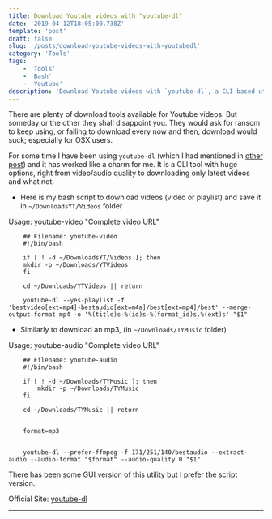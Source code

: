 ```yaml
---
title: Download Youtube videos with "youtube-dl"
date: '2019-04-12T18:05:00.738Z'
template: 'post'
draft: false
slug: '/posts/download-youtube-videos-with-youtubedl'
category: 'Tools'
tags:
    - 'Tools'
    - 'Bash'
    - 'Youtube'
description: 'Download Youtube videos with `youtube-dl`, a CLI based utility to download videos in desired format, download entire playlist, download only new videos and what not.'
---
```


There are plenty of download tools available for Youtube videos. But someday or the other they shall disappoint you. They would ask for ransom to keep using, or failing to download every now and then, download would suck; especially for OSX users.

For some time I have been using `youtube-dl` (which I had mentioned in [other post](/posts/stick-your-notes-on-any-site)) and it has worked like a charm for me. It is a CLI tool with huge options, right from video/audio quality to downloading only latest videos and what not.

-   Here is my bash script to download videos (video or playlist) and save it in `~/DownloadsYT/Videos` folder

Usage: youtube-video "Complete video URL"

        ## Filename: youtube-video
        #!/bin/bash

        if [ ! -d ~/DownloadsYT/Videos ]; then
        mkdir -p ~/Downloads/YTVideos
        fi

        cd ~/Downloads/YTVideos || return

        youtube-dl --yes-playlist -f 'bestvideo[ext=mp4]+bestaudio[ext=m4a]/best[ext=mp4]/best' --merge-output-format mp4 -o '%(title)s-%(id)s-%(format_id)s.%(ext)s' "$1"

-   Similarly to download an mp3, (in `~/Downloads/TYMusic` folder)

Usage: youtube-audio "Complete video URL"

        ## Filename: youtube-audio
        #!/bin/bash

        if [ ! -d ~/Downloads/TYMusic ]; then
            mkdir -p ~/Downloads/TYMusic
        fi

        cd ~/Downloads/TYMusic || return


        format=mp3


        youtube-dl --prefer-ffmpeg -f 171/251/140/bestaudio --extract-audio --audio-format "$format" --audio-quality 0 "$1"

There has been some GUI version of this utility but I prefer the script version.

Official Site: [youtube-dl](https://ytdl-org.github.io/youtube-dl/index.html)

---
